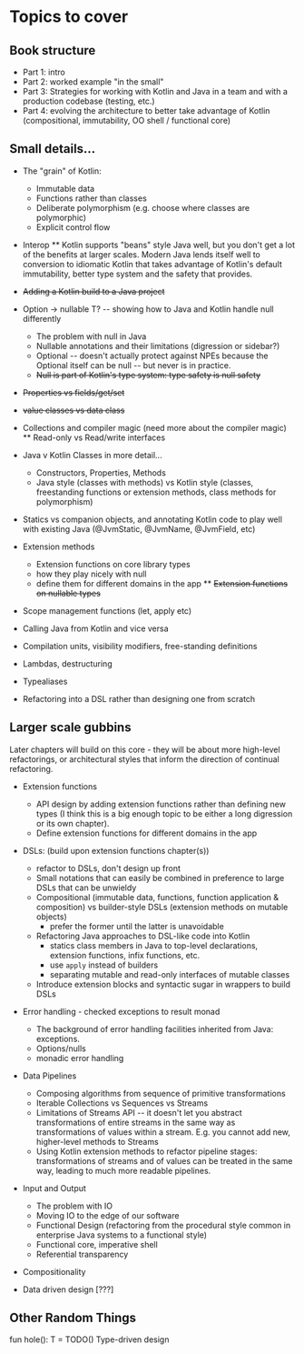# Topics to cover

## Book structure

* Part 1: intro
* Part 2: worked example "in the small"
* Part 3: Strategies for working with Kotlin and Java in a team and with a production codebase (testing, etc.)
* Part 4: evolving the architecture to better take advantage of Kotlin (compositional, immutability, OO shell / functional core)


## Small details...

* The "grain" of Kotlin:
  - Immutable data
  - Functions rather than classes
  - Deliberate polymorphism (e.g. choose where classes are polymorphic)
  - Explicit control flow

* Interop
** Kotlin supports "beans" style Java well, but you don't get a lot of the benefits at larger scales.  Modern Java lends itself well to conversion to idiomatic Kotlin that takes advantage of Kotlin's default immutability, better type system and the safety that provides.

* ~~Adding a Kotlin build to a Java project~~

* Option<T> -> nullable T? -- showing how to Java and Kotlin handle null differently
  - The problem with null in Java
  - Nullable annotations and their limitations (digression or sidebar?)
  - Optional -- doesn't actually protect against NPEs because the Optional itself can be null -- but never is in practice.
  - ~~Null is part of Kotlin's type system: type safety is null safety~~

* ~~Properties vs fields/get/set~~

* ~~value classes vs data class~~

* Collections and compiler magic (need more about the compiler magic)
** Read-only vs Read/write interfaces

* Java v Kotlin Classes in more detail...
  - Constructors, Properties, Methods
  - Java style (classes with methods) vs Kotlin style (classes, freestanding functions or extension methods, class methods for polymorphism)

* Statics vs companion objects, and annotating Kotlin code to play well with existing Java (@JvmStatic, @JvmName, @JvmField, etc)

* Extension methods
  - Extension functions on core library types
  - how they play nicely with null
  - define them for different domains in the app
** ~~Extension functions on nullable types~~

* Scope management functions (let, apply etc)

* Calling Java from Kotlin and vice versa

* Compilation units, visibility modifiers, free-standing definitions

* Lambdas, destructuring

* Typealiases

* Refactoring into a DSL rather than designing one from scratch


## Larger scale gubbins

Later chapters will build on this core - they will be about more high-level refactorings, or architectural styles that inform the direction of continual refactoring.

* Extension functions
  - API design by adding extension functions rather than defining new types (I think this is a big enough topic to be either a long digression or its own chapter).
  - Define extension functions for different domains in the app

* DSLs: (build upon extension functions chapter(s))
  - refactor to DSLs, don't design up front
  - Small notations that can easily be combined in preference to large DSLs that can be unwieldy  
  - Compositional (immutable data, functions, function application & composition) vs builder-style DSLs (extension methods on mutable objects)
    + prefer the former until the latter is unavoidable
  - Refactoring Java approaches to DSL-like code into Kotlin
    + statics class members in Java to top-level declarations, extension functions, infix functions, etc.
    + use `apply` instead of builders
    + separating mutable and read-only interfaces of mutable classes
  - Introduce extension blocks and syntactic sugar in wrappers to build DSLs

* Error handling - checked exceptions to result monad
  - The background of error handling facilities inherited from Java: exceptions.
  - Options/nulls
  - monadic error handling

* Data Pipelines
  - Composing algorithms from sequence of primitive transformations
  - Iterable Collections vs Sequences vs Streams
  - Limitations of Streams API -- it doesn't let you abstract transformations of entire streams in the same way as transformations of values within a stream. E.g. you cannot add new, higher-level methods to Streams
  - Using Kotlin extension methods to refactor pipeline stages: transformations of streams and of values can be treated in the same way, leading to much more readable pipelines.

* Input and Output
  - The problem with IO
  - Moving IO to the edge of our software
  - Functional Design (refactoring from the procedural style common in enterprise Java systems to a functional style)
  - Functional core, imperative shell
  - Referential transparency

* Compositionality

* Data driven design [???]

## Other Random Things

fun <T> hole(): T = TODO()
Type-driven design